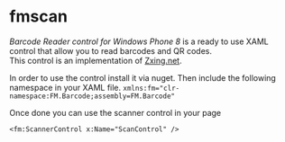 fmscan
======

*Barcode Reader control for Windows Phone 8* is a ready to use XAML control that allow you to read barcodes and QR codes.  
This control is an implementation of [Zxing.net](http://zxingnet.codeplex.com/).

In order to use the control install it via nuget. Then include the following namespace in your XAML file.
`xmlns:fm="clr-namespace:FM.Barcode;assembly=FM.Barcode"`

Once done you can use the scanner control in your page

`<fm:ScannerControl x:Name="ScanControl" />`

